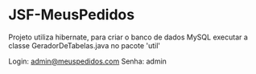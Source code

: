 # JSF-MeusPedidos

Projeto utiliza hibernate, para criar o banco de dados MySQL executar a classe GeradorDeTabelas.java no pacote 'util'

Login: admin@meuspedidos.com
Senha:  admin
 
